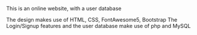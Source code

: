 This is an online website, with a user database

The design makes use of HTML, CSS, FontAwesome5, Bootstrap
The Login/Signup features and the user database make use of php and MySQL